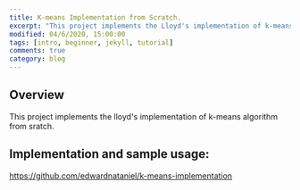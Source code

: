 ```yaml
---
title: K-means Implementation from Scratch.
excerpt: "This project implements the Lloyd's implementation of k-means algorithm from sratch."
modified: 04/6/2020, 15:00:00
tags: [intro, beginner, jekyll, tutorial]
comments: true
category: blog
---
```


## Overview
This project implements the lloyd's implementation of k-means algorithm from sratch.

## Implementation and sample usage:
<a href="https://github.com/edwardnataniel/k-means-implementation" >https://github.com/edwardnataniel/k-means-implementation</a>
